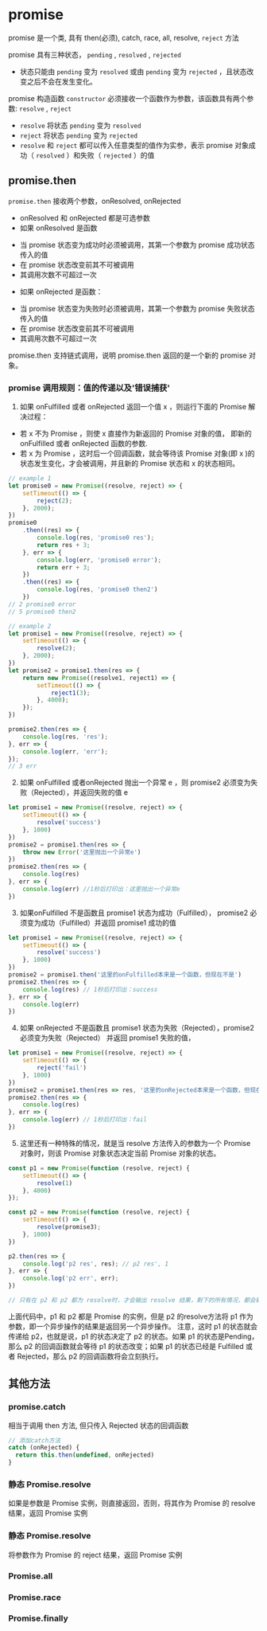<!--
Created: Sun Apr 26 2020 23:31:43 GMT+0800 (China Standard Time)
Modified: Mon Apr 27 2020 00:02:15 GMT+0800 (China Standard Time)
-->
<!--Tag: js -->

# promise

promise 是一个类, 具有 then(必须), catch, race, all, resolve, `reject` 方法

promise 具有三种状态， `pending` , `resolved` , `rejected` 

* 状态只能由 `pending` 变为 `resolved` 或由 `pending` 变为 `rejected` ，且状态改变之后不会在发生变化。

promise 构造函数 `constructor` 必须接收一个函数作为参数，该函数具有两个参数: `resolve` , `reject` 

* `resolve` 将状态 `pending` 变为 `resolved` 
* `reject` 将状态 `pending` 变为 `rejected` 
* `resolve` 和 `reject` 都可以传入任意类型的值作为实参，表示 promise 对象成功（ `resolved` ）和失败（ `rejected` ）的值

## promise.then

`promise.then` 接收两个参数，onResolved, onRejected

* onResolved 和 onRejected 都是可选参数
* 如果 onResolved 是函数

 + 当 promise 状态变为成功时必须被调用，其第一个参数为 promise 成功状态传入的值
 + 在 promise 状态改变前其不可被调用
 + 其调用次数不可超过一次

* 如果 onRejected 是函数：

 + 当 promise 状态变为失败时必须被调用，其第一个参数为 promise 失败状态传入的值
 + 在 promise 状态改变前其不可被调用
 + 其调用次数不可超过一次

promise.then 支持链式调用，说明 promise.then 返回的是一个新的 promise 对象。

### promise 调用规则：值的传递以及'错误捕获'

1. 如果 onFulfilled 或者 onRejected 返回一个值 x ，则运行下面的 Promise 解决过程：

 * 若 x 不为 Promise ，则使 x 直接作为新返回的 Promise 对象的值， 即新的onFulfilled 或者 onRejected 函数的参数.
 * 若 x 为 Promise ，这时后一个回调函数，就会等待该 Promise 对象(即 x )的状态发生变化，才会被调用，并且新的 Promise 状态和 x 的状态相同。

``` js
// example 1
let promise0 = new Promise((resolve, reject) => {
    setTimeout(() => {
        reject(2);
    }, 2000);
})
promise0
    .then((res) => {
        console.log(res, 'promise0 res');
        return res + 3;
    }, err => {
        console.log(err, 'promise0 error');
        return err + 3;
    })
    .then((res) => {
        console.log(res, 'promise0 then2')
    })
// 2 promise0 error
// 5 promise0 then2
```

``` js
// example 2
let promise1 = new Promise((resolve, reject) => {
    setTimeout(() => {
        resolve(2);
    }, 2000);
})
let promise2 = promise1.then(res => {
    return new Promise((resolve1, reject1) => {
        setTimeout(() => {
            reject1(3);
        }, 4000);
    });
})

promise2.then(res => {
    console.log(res, 'res');
}, err => {
    console.log(err, 'err');
});
// 3 err
```

2. 如果 onFulfilled 或者onRejected 抛出一个异常 e ，则 promise2 必须变为失败（Rejected），并返回失败的值 e

``` js
let promise1 = new Promise((resolve, reject) => {
    setTimeout(() => {
        resolve('success')
    }, 1000)
})
promise2 = promise1.then(res => {
    throw new Error('这里抛出一个异常e')
})
promise2.then(res => {
    console.log(res)
}, err => {
    console.log(err) //1秒后打印出：这里抛出一个异常e
})
```

3. 如果onFulfilled 不是函数且 promise1 状态为成功（Fulfilled）， promise2 必须变为成功（Fulfilled）并返回 promise1 成功的值

``` js
let promise1 = new Promise((resolve, reject) => {
    setTimeout(() => {
        resolve('success')
    }, 1000)
})
promise2 = promise1.then('这里的onFulfilled本来是一个函数，但现在不是')
promise2.then(res => {
    console.log(res) // 1秒后打印出：success
}, err => {
    console.log(err)
})
```

4. 如果 onRejected 不是函数且 promise1 状态为失败（Rejected），promise2必须变为失败（Rejected） 并返回 promise1 失败的值，

``` js
let promise1 = new Promise((resolve, reject) => {
    setTimeout(() => {
        reject('fail')
    }, 1000)
})
promise2 = promise1.then(res => res, '这里的onRejected本来是一个函数，但现在不是')
promise2.then(res => {
    console.log(res)
}, err => {
    console.log(err) // 1秒后打印出：fail
})
```
5. 这里还有一种特殊的情况，就是当 resolve 方法传入的参数为一个 Promise 对象时，则该 Promise 对象状态决定当前 Promise 对象的状态。

```js
const p1 = new Promise(function (resolve, reject) {
    setTimeout(() => {
        resolve(1)
    }, 4000)
});

const p2 = new Promise(function (resolve, reject) {
    setTimeout(() => {
        resolve(promise3);
    }, 1000)
})

p2.then(res => {
    console.log('p2 res', res); // p2 res', 1
}, err => {
    console.log('p2 err', err);
})

// 只有在 p2 和 p2 都为 resolve时，才会输出 resolve 结果，剩下的所有情况，都会输出 `p2 err Promise {<pending>}`

```
上面代码中，p1 和 p2 都是 Promise 的实例，但是 p2 的resolve方法将 p1 作为参数，即一个异步操作的结果是返回另一个异步操作。
注意，这时 p1 的状态就会传递给 p2，也就是说，p1 的状态决定了 p2 的状态。如果 p1 的状态是Pending，那么 p2 的回调函数就会等待 p1 的状态改变；如果 p1 的状态已经是 Fulfilled 或者 Rejected，那么 p2 的回调函数将会立刻执行。

## 其他方法

### promise.catch
相当于调用 then 方法, 但只传入 Rejected 状态的回调函数
```js
// 添加catch方法
catch (onRejected) {
  return this.then(undefined, onRejected)
}
```

### 静态 Promise.resolve
 如果是参数是 Promise 实例，则直接返回，否则，将其作为 Promise 的 resolve 结果，返回 Promise 实例
 
### 静态 Promise.resolve
 将参数作为 Promise 的 reject 结果，返回 Promise 实例

### Promise.all

### Promise.race

### Promise.finally

